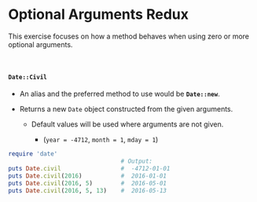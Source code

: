# Optional Arguments Redux

This exercise focuses on how a method behaves when using zero or more optional arguments.

<br>

#### `Date::Civil`

- An alias and the preferred method to use would be **`Date::new`**.

- Returns a new `Date` object constructed from the given arguments.
  
  - Default values will be used where arguments are not given.
    
    - (`year = -4712`, `month = 1`, `mday = 1`)

```ruby
require 'date'
                                # Output:
puts Date.civil                 #  -4712-01-01
puts Date.civil(2016)           #  2016-01-01
puts Date.civil(2016, 5)        #  2016-05-01
puts Date.civil(2016, 5, 13)    #  2016-05-13
```
